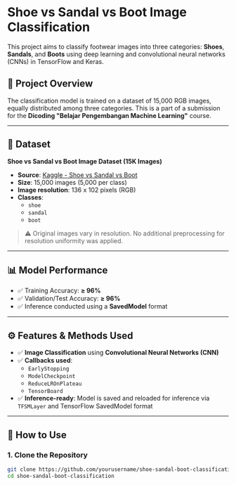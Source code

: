 # Shoe vs Sandal vs Boot Image Classification

This project aims to classify footwear images into three categories: **Shoes**, **Sandals**, and **Boots** using deep learning and convolutional neural networks (CNNs) in TensorFlow and Keras.

## 🧠 Project Overview

The classification model is trained on a dataset of 15,000 RGB images, equally distributed among three categories. This is a part of a submission for the **Dicoding "Belajar Pengembangan Machine Learning"** course.

---

## 📂 Dataset

**Shoe vs Sandal vs Boot Image Dataset (15K Images)**  
- **Source**: [Kaggle - Shoe vs Sandal vs Boot](https://www.kaggle.com/datasets/tejashvi14/shoe-vs-sandal-vs-boot-image-dataset)  
- **Size**: 15,000 images (5,000 per class)  
- **Image resolution**: 136 x 102 pixels (RGB)  
- **Classes**:  
  - `shoe`  
  - `sandal`  
  - `boot`  

> ⚠️ Original images vary in resolution. No additional preprocessing for resolution uniformity was applied.

---

## 📊 Model Performance

- ✅ Training Accuracy: **≥ 96%**
- ✅ Validation/Test Accuracy: **≥ 96%**
- ✅ Inference conducted using a **SavedModel** format

---

## ⚙️ Features & Methods Used

- ✅ **Image Classification** using **Convolutional Neural Networks (CNN)**
- ✅ **Callbacks used**:
  - `EarlyStopping`
  - `ModelCheckpoint`
  - `ReduceLROnPlateau`
  - `TensorBoard`
- ✅ **Inference-ready**: Model is saved and reloaded for inference via `TFSMLayer` and TensorFlow SavedModel format

---

## 🚀 How to Use

### 1. Clone the Repository

```bash
git clone https://github.com/yourusername/shoe-sandal-boot-classification.git
cd shoe-sandal-boot-classification

